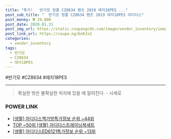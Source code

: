 ```yaml
--- 
title: "특가!   반기모 정품 CZ8634 팬츠 2019 레지18PES ..." 
post_sub_title: "  반기모 정품 CZ8634 팬츠 2019 레지18PES 아디다스" 
post_money: ₩ 29,000 
post_date: 2020.01.31 
post_img_url: https://static.coupangcdn.com/image/vendor_inventory/images/2019/01/28/17/9/412a11d7-01a4-43bc-97c1-78d867098e7a.jpg 
post_link_url: https://coupa.ng/bnKJx2 
categories: 
  - vendor_inventory 
tags: 
  - 반기모 
  - CZ8634 
  - 레지18PES 
--- 
```

  #반기모 #CZ8634 #레지18PES 
<hr> 

> 확실한 벗은 불확실한 처지에 있을 때 알려진다. - 시세로 


### POWER LINK

* <a href="https://blog.naver.com/fasyy4321/221772297787" target="_blank"> [생활] 아디다스책가방특가정보 순위 ~44위</a>
* <a href="https://blog.naver.com/fasyy4321/221776808236" target="_blank"> TOP ~50위 [생활] 아디다스트레이닝복세트</a>
* <a href="https://blog.naver.com/sakai111/221774792395" target="_blank"> [생활] 아디다스ED6121특가정보 순위 ~13위</a>
